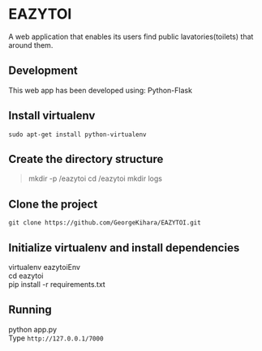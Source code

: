 # EAZYTOI
A web application that enables its users find public lavatories(toilets) that around them.
## Development
This web app has been  developed using: Python-Flask
## Install virtualenv
`sudo apt-get install python-virtualenv`

## Create the directory structure
>mkdir -p /eazytoi
>cd /eazytoi
>mkdir logs

## Clone the project
`git clone https://github.com/GeorgeKihara/EAZYTOI.git` <br>

## Initialize virtualenv and install dependencies
virtualenv eazytoiEnv <br>
cd eazytoi <br>
pip install -r requirements.txt <br>

## Running
python app.py <br>
Type `http://127.0.0.1/7000`
